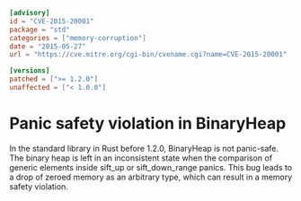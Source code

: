 ```toml
[advisory]
id = "CVE-2015-20001"
package = "std"
categories = ["memory-corruption"]
date = "2015-05-27"
url = "https://cve.mitre.org/cgi-bin/cvename.cgi?name=CVE-2015-20001"

[versions]
patched = [">= 1.2.0"]
unaffected = ["< 1.0.0"]
```

# Panic safety violation in BinaryHeap

In the standard library in Rust before 1.2.0, BinaryHeap is not panic-safe. The binary heap is left in an inconsistent state when the comparison of generic elements inside sift_up or sift_down_range panics. This bug leads to a drop of zeroed memory as an arbitrary type, which can result in a memory safety violation.
